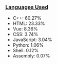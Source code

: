 
### [Languages Used](https://github.com/sayakdattagupta/profstats) 

- C++: 60.27%
- HTML: 23.33%
- Vue: 8.36%
- CSS: 3.74%
- JavaScript: 3.04%
- Python: 1.06%
- Shell: 0.12%
- Assembly: 0.07%
